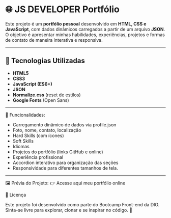 # 🌐 JS DEVELOPER Portfólio

Este projeto é um **portfólio pessoal** desenvolvido em **HTML, CSS e JavaScript**, com dados dinâmicos carregados a partir de um arquivo **JSON**.  
O objetivo é apresentar minhas habilidades, experiências, projetos e formas de contato de maneira interativa e responsiva.

---

## 🚀 Tecnologias Utilizadas

- **HTML5**
- **CSS3**
- **JavaScript (ES6+)**
- **JSON**
- **Normalize.css** (reset de estilos)
- **Google Fonts** (Open Sans)

---
🔎 Funcionalidades:

- Carregamento dinâmico de dados via profile.json
- Foto, nome, contato, localização
- Hard Skills (com ícones)
- Soft Skills
- Idiomas
- Projetos do portfólio (links GitHub e online)
- Experiência profissional
- Accordion interativo para organização das seções
- Responsividade para diferentes tamanhos de tela.

---
🖼️ Prévia do Projeto:
👉 Acesse aqui meu portfólio online 

📝 Licença

Este projeto foi desenvolvido como parte do Bootcamp Front-end da DIO.
Sinta-se livre para explorar, clonar e se inspirar no código. 🚀



